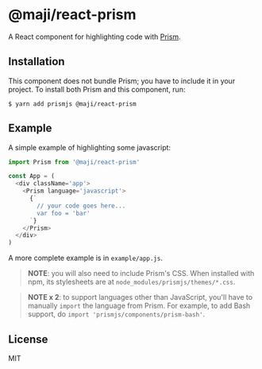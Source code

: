 # @maji/react-prism

A React component for highlighting code with [Prism](http://prismjs.com/).

## Installation

This component does not bundle Prism; you have to include it in your project. To install both Prism and this component, run:

```
$ yarn add prismjs @maji/react-prism
```

## Example

A simple example of highlighting some javascript:

```js
import Prism from '@maji/react-prism'

const App = (
  <div className='app'>
    <Prism language='javascript'>
      {`
        // your code goes here...
        var foo = 'bar'
      `}
    </Prism>
  </div>
)
```

A more complete example is in `example/app.js`.

> **NOTE**: you will also need to include Prism's CSS. When installed with npm, its stylesheets are at `node_modules/prismjs/themes/*.css`.

> **NOTE x 2**: to support languages other than JavaScript, you'll have to manually `import` the language from Prism. For example, to add Bash support, do `import 'prismjs/components/prism-bash'`.

## License

MIT
